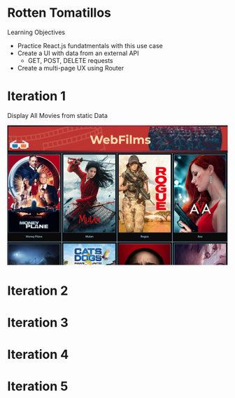 # Rotten Tomatillos

Learning Objectives
- Practice React.js fundatmentals with this use case
- Create a UI with data from an external API
  - GET, POST, DELETE requests
- Create a multi-page UX using Router


# Iteration 1
 Display All Movies from static Data

<img src="src/assets/readme/iteration1.png" class="center" width="600" height="auto">

# Iteration 2

# Iteration 3

# Iteration 4

# Iteration 5
